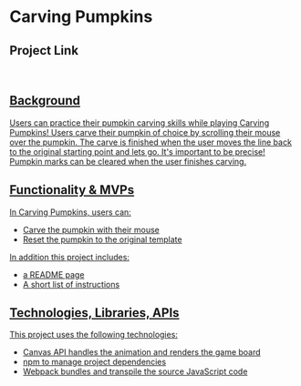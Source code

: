 # Carving Pumpkins
<h2>Project Link</h2>

<p><a href = "https://cbrownsf.github.io/carving_pumpkins/"></p>
<br>
<h2>Background</h2>
<p> Users can practice their pumpkin carving skills
while playing Carving Pumpkins! Users carve their pumpkin of choice by scrolling their mouse over the pumpkin. The carve is finished when the user moves the line back to the original starting point and lets go. It's important to be precise! Pumpkin marks can be cleared when the user finishes carving.</p>
<h2>Functionality & MVPs</h2>

<p>In Carving Pumpkins, users can:
</p>
<ul>
  <li>Carve the pumpkin with their mouse</li>
  <li>Reset the pumpkin to the original template</li>
</ul>
 <p>In addition this project includes:</p>
 <ul>
  <li>a README page </li>
  <li>A short list of instructions</li>
</ul>

<h2>Technologies, Libraries, APIs</h2>
  <p>This project uses the following technologies:</p>
<ul>
  <li>Canvas API handles the animation and renders the game board</li>
  <li>npm to manage project dependencies</li>
  <li>Webpack bundles and transpile the source JavaScript code</li>
</ul>

